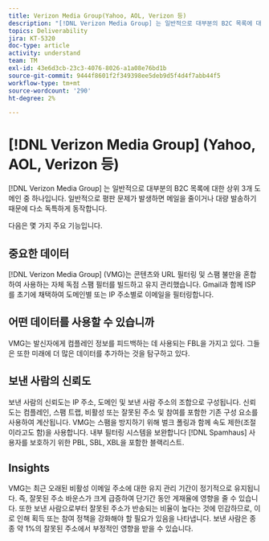 ```yaml
---
title: Verizon Media Group(Yahoo, AOL, Verizon 등)
description: "[!DNL Verizon Media Group] 는 일반적으로 대부분의 B2C 목록에 대한 상위 3개 도메인 중 하나입니다. 일반적으로 평판 문제가 발생하면 메일을 줄이거나 대량 발송하기 때문에 다소 독특하게 동작합니다."
topics: Deliverability
jira: KT-5320
doc-type: article
activity: understand
team: TM
exl-id: 43e6d3cb-23c3-4076-8026-a1a08e76bd1b
source-git-commit: 9444f8601f2f349398ee5deb9d5f4d4f7abb44f5
workflow-type: tm+mt
source-wordcount: '290'
ht-degree: 2%

---
```


# [!DNL Verizon Media Group] (Yahoo, AOL, Verizon 등)

[!DNL Verizon Media Group] 는 일반적으로 대부분의 B2C 목록에 대한 상위 3개 도메인 중 하나입니다. 일반적으로 평판 문제가 발생하면 메일을 줄이거나 대량 발송하기 때문에 다소 독특하게 동작합니다.

다음은 몇 가지 주요 기능입니다.

## 중요한 데이터

[!DNL Verizon Media Group] (VMG)는 콘텐츠와 URL 필터링 및 스팸 불만을 혼합하여 사용하는 자체 독점 스팸 필터를 빌드하고 유지 관리했습니다. Gmail과 함께 ISP를 초기에 채택하여 도메인별 또는 IP 주소별로 이메일을 필터링합니다.

## 어떤 데이터를 사용할 수 있습니까

VMG는 발신자에게 컴플레인 정보를 피드백하는 데 사용되는 FBL을 가지고 있다. 그들은 또한 미래에 더 많은 데이터를 추가하는 것을 탐구하고 있다.

## 보낸 사람의 신뢰도

보낸 사람의 신뢰도는 IP 주소, 도메인 및 보낸 사람 주소의 조합으로 구성됩니다. 신뢰도는 컴플레인, 스팸 트랩, 비활성 또는 잘못된 주소 및 참여를 포함한 기존 구성 요소를 사용하여 계산됩니다. VMG는 스팸을 방지하기 위해 벌크 폴링과 함께 속도 제한(조절이라고도 함)을 사용합니다. 내부 필터링 시스템을 보완합니다 [!DNL Spamhaus] 사용자를 보호하기 위한 PBL, SBL, XBL을 포함한 블랙리스트.

## Insights

VMG는 최근 오래된 비활성 이메일 주소에 대한 유지 관리 기간이 정기적으로 유지됩니다. 즉, 잘못된 주소 바운스가 크게 급증하여 단기간 동안 게재율에 영향을 줄 수 있습니다. 또한 보낸 사람으로부터 잘못된 주소가 반송되는 비율이 높다는 것에 민감하므로, 이로 인해 획득 또는 참여 정책을 강화해야 할 필요가 있음을 나타냅니다. 보낸 사람은 종종 약 1%의 잘못된 주소에서 부정적인 영향을 받을 수 있습니다.
